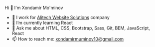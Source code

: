  Hi 👋 I'm Xondamir Mo'minov

- 🔭 I work for [Alitech Website Solutions](https://alitech.uz/) company
- 🌱 I’m currently learning React
- 💬 Ask me about HTML, CSS, Bootstrap, Sass, Git, BEM, JavaScript, React
- 📫 How to reach me: xondamirmuminov10@gmail.com

